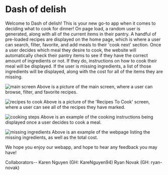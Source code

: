 # Dash of delish

Welcome to Dash of delish! This is your new go-to app when it comes to deciding what to cook for dinner! On page load, a random user is generated, along with all of the current items in their pantry. A handful of pre-loaded recipes are displayed on the home page, which is where a user can search, filter, favorite, and add meals to their 'cook next' section. Once a user decides which meal they desire to cook, the website will automatically check their pantry items to see if they have the correct amount of ingredients or not. If they do, instructions on how to cook their meal will be displayed. If the user is missing ingredients, a list of those ingredients will be displayed, along with the cost for all of the items they are missing.

![main screen](https://user-images.githubusercontent.com/51294356/70691495-6b4abc00-1c76-11ea-9dc5-7aeab9f49237.png)
Above is a picture of the main screen, where a user can browse, filter, and favorite recipes.

![recipes to cook](https://user-images.githubusercontent.com/51294356/70691503-71d93380-1c76-11ea-9335-28e281ee4a3c.png)
Above is a picture of the 'Recipes To Cook' screen, where a user can see all of the recipes they have marked.

![cooking steps](https://user-images.githubusercontent.com/51294356/70691513-743b8d80-1c76-11ea-83c5-1a979487a3c2.png)
Above is an example of the cooking instructions being displayed once a user decides to cook a meal.

![missing ingredients](https://user-images.githubusercontent.com/51294356/70691517-77cf1480-1c76-11ea-9fb2-0c211e328ddb.png)
Above is an example of the webpage listing the missing ingredients, as well as the total cost.


We hope you enjoy our webapp, and hope to hear any feedback you may have!

Collaborators--
Karen Nguyen (GH: KareNguyen94)
Ryan Novak (GH: ryan-novak)

